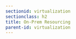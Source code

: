 ```yaml
---
sectionid: virtualization
sectionclass: h2
title: On-Prem Resourcing
parent-id: virtualization
---
```

